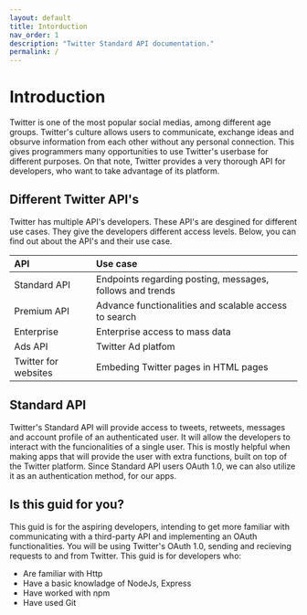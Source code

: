 ```yaml
---
layout: default
title: Intorduction
nav_order: 1
description: "Twitter Standard API documentation."
permalink: /
---
```


# Introduction
Twitter is one of the most popular social medias, among different age groups. Twitter's culture allows users to communicate, exchange ideas and obsurve information from each other without any personal connection. This gives programmers many opportunities to use Twitter's userbase for different purposes. On that note, Twitter provides a very thorough API for developers, who want to take advantage of its platform. 

## Different Twitter API's
Twitter has multiple API's developers. These API's are desgined for different use cases. They give the developers different access levels. Below, you can find out about the API's and their use case.

| **API** 		       	| **Use case**													|
|:--|:-------|
| Standard API 	        | Endpoints regarding posting, messages, follows and trends 	|
|Premium API		    | Advance functionalities and scalable access to search			|
|Enterprise			    |Enterprise access to mass data									|
|Ads API		    	|Twitter Ad platfom												|
|Twitter for websites   |Embeding Twitter pages in HTML pages                           |

## Standard API
Twitter's Standard API will provide access to tweets, retweets, messages and account profile of an authenticated user. It will allow the developers to interact with the funcionalities of a single user. This is mostly helpful when making apps that will provide the user with extra functions, built on top of the Twitter platform. Since Standard API users OAuth 1.0, we can also utilize it as an authentication method, for our apps.

## Is this guid for you?
This guid is for the aspiring developers, intending to get more familiar with communicating with a third-party API and implementing an OAuth functionalities. You will be using Twitter's OAuth 1.0, sending and recieving requests to and from Twitter. This guid is for developers who:
- Are familiar with Http
- Have a basic knowladge of NodeJs, Express
- Have worked with npm
- Have used Git

